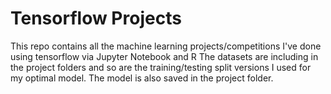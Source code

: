 # Tensorflow Projects
This repo contains all the machine learning projects/competitions I've done using tensorflow via Jupyter Notebook and R
The datasets are including in the project folders and so are the training/testing split versions I used for my optimal model. The model is also saved in the project folder.
